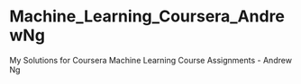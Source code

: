 # Machine_Learning_Coursera_AndrewNg
My Solutions for Coursera Machine Learning Course Assignments - Andrew Ng 
